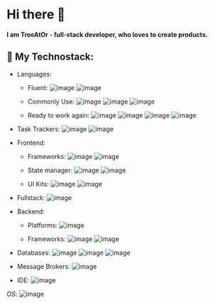 # Hi there 👋
#### I am TreeAtOr - full-stack developer, who loves to create products. 

## 🔧 My Technostack:
 - Languages: 
    - Fluent: 
         ![image](https://img.shields.io/badge/TypeScript-007ACC?style=flat&logo=typescript&logoColor=white)
         ![image](https://img.shields.io/badge/JavaScript-323330?style=flat&logo=javascript&logoColor=F7DF1E) 
         
    - Commonly Use:
         ![image](https://img.shields.io/badge/Python-FFD43B?style=flat&logo=python&logoColor=blue)
         ![image](https://img.shields.io/badge/CSS3-1572B6?style=flat&logo=css3&logoColor=white)
         ![image](https://img.shields.io/badge/HTML5-E34F26?style=flat&logo=html5&logoColor=white)

    - Ready to work again:
         ![image](https://img.shields.io/badge/Java-ED8B00?style=flat&logo=java&logoColor=white)
         ![image](https://img.shields.io/badge/Rust-black?style=flat&logo=rust&logoColor=#E57324)
         ![image](https://img.shields.io/badge/C-00599C?style=flat&logo=c&logoColor=white)
         ![image](https://img.shields.io/badge/C%2B%2B-00599C?style=flat&logo=c%2B%2B&logoColor=white)
         

 - Task Trackers: 
    ![image](https://img.shields.io/badge/Trello-0052CC?style=flat&logo=trello&logoColor=white)
    ![image](https://img.shields.io/badge/Jira-0052CC?style=flat&logo=Jira&logoColor=white)

 - Frontend: 
    - Frameworks: 
        ![image](https://img.shields.io/badge/React-20232A?style=flat&logo=react&logoColor=61DAFB)
        ![image](https://img.shields.io/badge/React_Native-20232A?style=flat&logo=react&logoColor=61DAFB)

    - State manager: 
        ![image](https://img.shields.io/badge/Redux-593D88?style=flat&logo=redux&logoColor=white)
        ![image](https://img.shields.io/badge/MobX-FF9955?style=flat&logoColor=white&logo=mobx)

    - UI Kits: 
        ![image](https://img.shields.io/badge/Material%20UI-007FFF?style=flat&logo=mui&logoColor=white)
        ![image](https://img.shields.io/badge/VK%20UI-0077FF?style=flat&logoColor=white&logo=vk)

 - Fullstack: 
    ![image](https://img.shields.io/badge/next.js-000000?style=flat&logo=nextdotjs&logoColor=white)
 - Backend: 
    - Platforms:
        ![image](https://img.shields.io/badge/Node.js-339933?style=flat&logo=nodedotjs&logoColor=white)
    
    - Frameworks:
        ![image](https://img.shields.io/badge/nestjs-E0234E?style=flat&logo=nestjs&logoColor=white)
        ![image](https://img.shields.io/badge/Express.js-000000?style=flat&logo=express&logoColor=white)




 - Databases: 
    ![image](https://img.shields.io/badge/MongoDB-4EA94B?style=flat&logo=mongodb&logoColor=white) 
    ![image](https://img.shields.io/badge/PostgreSQL-316192?style=flat&logo=postgresql&logoColor=white) 
    ![image](https://img.shields.io/badge/Supabase-181818?style=flat&logo=supabase&logoColor=white)

  - Message Brokers: 
    ![image](https://img.shields.io/badge/rabbitmq-%23FF6600.svg?&style=flat&logo=rabbitmq&logoColor=white)

  - IDE:
    ![image](https://img.shields.io/badge/VSCode-0078D4?style=flat&logo=visual%20studio%20code&logoColor=white)

*OS*: ![image](https://img.shields.io/badge/manjaro-35BF5C?style=flat&logo=manjaro&logoColor=white)
<!--
**TreeAtOr/TreeAtOr** is a ✨ _special_ ✨ repository because its `README.md` (this file) appears on your GitHub profile.

Here are some ideas to get you started:

- 🔭 I’m currently working on ...
- 🌱 I’m currently learning ...
- 👯 I’m looking to collaborate on ...
- 🤔 I’m looking for help with ...
- 💬 Ask me about ...
- 📫 How to reach me: ...
- 😄 Pronouns: ...
- ⚡ Fun fact: ...
-->
